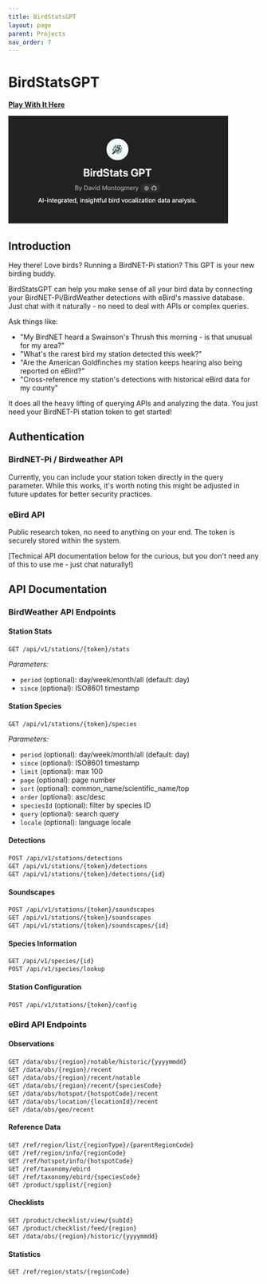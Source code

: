 ```yaml
---
title: BirdStatsGPT
layout: page
parent: Projects
nav_order: 7
---
```


# BirdStatsGPT

**[Play With It Here](https://chat.openai.com/g/g-G8R6D6ufP-birdstats-gpt)**

![BirdStatsGPT Screenshot](../assets/birdstatsgpt-screenshot.png)

## Introduction

Hey there! Love birds? Running a BirdNET-Pi station? This GPT is your new birding buddy. 

BirdStatsGPT can help you make sense of all your bird data by connecting your BirdNET-Pi/BirdWeather detections with eBird's massive database. Just chat with it naturally - no need to deal with APIs or complex queries.

Ask things like:
- "My BirdNET heard a Swainson's Thrush this morning - is that unusual for my area?"
- "What's the rarest bird my station detected this week?"
- "Are the American Goldfinches my station keeps hearing also being reported on eBird?"
- "Cross-reference my station's detections with historical eBird data for my county"

It does all the heavy lifting of querying APIs and analyzing the data. You just need your BirdNET-Pi station token to get started!

## Authentication

### BirdNET-Pi / Birdweather API
Currently, you can include your station token directly in the query parameter. While this works, it's worth noting this might be adjusted in future updates for better security practices.

### eBird API
Public research token, no need to anything on your end. The token is securely stored within the system.

[Technical API documentation below for the curious, but you don't need any of this to use me - just chat naturally!]

## API Documentation

### BirdWeather API Endpoints

#### Station Stats
    GET /api/v1/stations/{token}/stats

*Parameters:*
- `period` (optional): day/week/month/all (default: day) 
- `since` (optional): ISO8601 timestamp

#### Station Species
    GET /api/v1/stations/{token}/species

*Parameters:*
- `period` (optional): day/week/month/all (default: day)
- `since` (optional): ISO8601 timestamp
- `limit` (optional): max 100
- `page` (optional): page number
- `sort` (optional): common_name/scientific_name/top
- `order` (optional): asc/desc
- `speciesId` (optional): filter by species ID
- `query` (optional): search query
- `locale` (optional): language locale

#### Detections
    POST /api/v1/stations/detections
    GET /api/v1/stations/{token}/detections
    GET /api/v1/stations/{token}/detections/{id}

#### Soundscapes
    POST /api/v1/stations/{token}/soundscapes
    GET /api/v1/stations/{token}/soundscapes
    GET /api/v1/stations/{token}/soundscapes/{id}

#### Species Information
    GET /api/v1/species/{id}
    POST /api/v1/species/lookup

#### Station Configuration
    POST /api/v1/stations/{token}/config

### eBird API Endpoints

#### Observations
    GET /data/obs/{region}/notable/historic/{yyyymmdd}
    GET /data/obs/{region}/recent
    GET /data/obs/{region}/recent/notable
    GET /data/obs/{region}/recent/{speciesCode}
    GET /data/obs/hotspot/{hotspotCode}/recent
    GET /data/obs/location/{locationId}/recent
    GET /data/obs/geo/recent

#### Reference Data
    GET /ref/region/list/{regionType}/{parentRegionCode}
    GET /ref/region/info/{regionCode}
    GET /ref/hotspot/info/{hotspotCode}
    GET /ref/taxonomy/ebird
    GET /ref/taxonomy/ebird/{speciesCode}
    GET /product/spplist/{region}

#### Checklists
    GET /product/checklist/view/{subId}
    GET /product/checklist/feed/{region}
    GET /data/obs/{region}/historic/{yyyymmdd}

#### Statistics
    GET /ref/region/stats/{regionCode}

